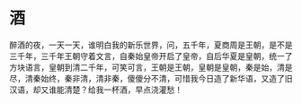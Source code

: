 # 酒
醉酒的夜，一天一天，谁明白我的新乐世界，问，五千年，夏商周是王朝，是不是三千年，三千年王朝守着文言，自秦始皇帝开启了皇帝，自后华夏是皇朝，统一了方块语言，皇朝到清二千年，可笑可言，王朝是王朝，皇朝是皇朝，秦是始，清是尽，清秦始终，秦非清，清非秦，傻傻分不清，可惜我今日造了新华语，又造了旧汉语，却又谁能清楚？给我一杯酒，早点浇灌愁！  


